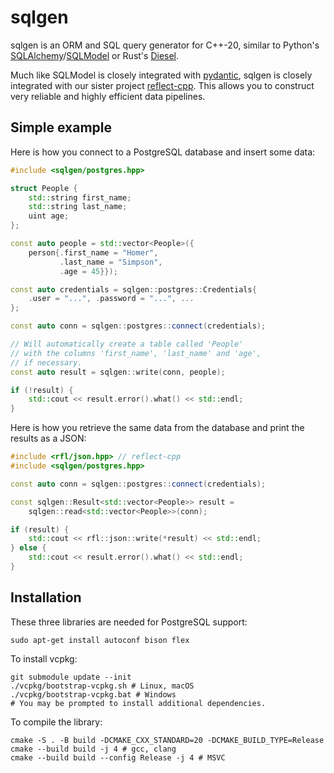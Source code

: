 # sqlgen

sqlgen is an ORM and SQL query generator for C++-20, similar to Python's [SQLAlchemy](https://github.com/sqlalchemy/sqlalchemy)/[SQLModel](https://github.com/fastapi/sqlmodel) or Rust's [Diesel](https://github.com/diesel-rs/diesel).

Much like SQLModel is closely integrated with [pydantic](https://github.com/pydantic/pydantic),
sqlgen is closely integrated with our sister project [reflect-cpp](https://github.com/getml/reflect-cpp). This allows you to construct very reliable and highly efficient data pipelines.

## Simple example

Here is how you connect to a PostgreSQL database
and insert some data:

```cpp
#include <sqlgen/postgres.hpp>

struct People {
    std::string first_name;
    std::string last_name;
    uint age;
};

const auto people = std::vector<People>({
    person{.first_name = "Homer",
           .last_name = "Simpson",
           .age = 45}});

const auto credentials = sqlgen::postgres::Credentials{
    .user = "...", .password = "...", ...
};

const auto conn = sqlgen::postgres::connect(credentials);

// Will automatically create a table called 'People'
// with the columns 'first_name', 'last_name' and 'age', 
// if necessary.
const auto result = sqlgen::write(conn, people);

if (!result) {
    std::cout << result.error().what() << std::endl;
}
```

Here is how you retrieve the same data from the database
and print the results as a JSON:

```cpp
#include <rfl/json.hpp> // reflect-cpp
#include <sqlgen/postgres.hpp>

const auto conn = sqlgen::postgres::connect(credentials);

const sqlgen::Result<std::vector<People>> result = 
    sqlgen::read<std::vector<People>>(conn);

if (result) {
    std::cout << rfl::json::write(*result) << std::endl;
} else {
    std::cout << result.error().what() << std::endl;
}
```

## Installation

These three libraries are needed for PostgreSQL support:

```
sudo apt-get install autoconf bison flex
```

To install vcpkg:

```
git submodule update --init
./vcpkg/bootstrap-vcpkg.sh # Linux, macOS
./vcpkg/bootstrap-vcpkg.bat # Windows
# You may be prompted to install additional dependencies.
```

To compile the library:

```
cmake -S . -B build -DCMAKE_CXX_STANDARD=20 -DCMAKE_BUILD_TYPE=Release
cmake --build build -j 4 # gcc, clang
cmake --build build --config Release -j 4 # MSVC
```
